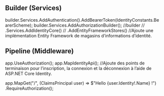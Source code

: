 ## Builder (Services)

builder.Services.AddAuthentication().AddBearerToken(IdentityConstants.BearerScheme);
builder.Services.AddAuthorizationBuilder();
//builder
//    .Services.AddIdentityCore<MyUser>()
//    .AddEntityFrameworkStores<AuthDbContext>() //Ajoute une implémentation Entity Framework de magasins d’informations d’identité.

## Pipeline (Middleware)
app.UseAuthorization();
app.MapIdentityApi<MyUser>(); //Ajoute des points de terminaison pour l’inscription, la connexion et la déconnexion à l’aide de ASP.NET Core Identity.

app.MapGet("/", (ClaimsPrincipal user) => $"Hello {user.Identity!.Name} !")
    .RequireAuthorization();
